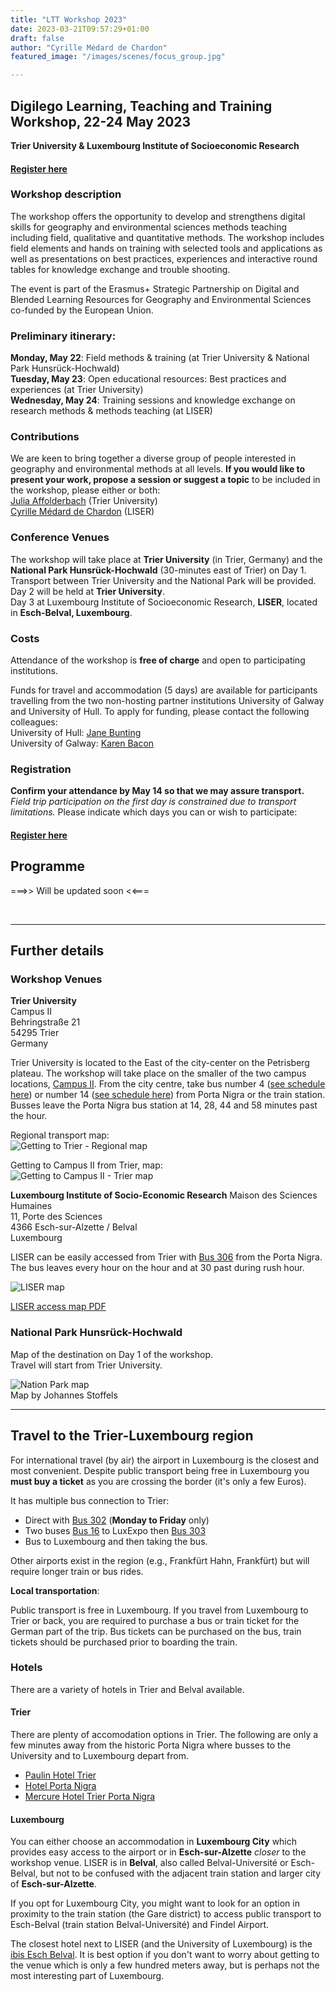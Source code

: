 ```yaml
---
title: "LTT Workshop 2023"
date: 2023-03-21T09:57:29+01:00
draft: false
author: "Cyrille Médard de Chardon"
featured_image: "/images/scenes/focus_group.jpg"

---
```


## Digilego Learning, Teaching and Training Workshop, **22-24 May 2023**
**Trier University & Luxembourg Institute of Socioeconomic Research**  
#### [Register here](https://www.uni-trier.de/universitaet/fachbereiche-faecher/fachbereich-vi/faecher/nachhaltige-regional-und-standortentwicklung/standard-titel#c381241)

### Workshop description
The workshop offers the opportunity to develop and strengthens digital skills for geography and environmental sciences methods teaching including field, qualitative and quantitative methods. The workshop includes field elements and hands on training with selected tools and applications as well as presentations on best practices, experiences and interactive round tables for knowledge exchange and trouble shooting.

The event is part of the Erasmus+ Strategic Partnership on Digital and Blended Learning Resources for Geography and Environmental Sciences co-funded by the European Union.

### Preliminary itinerary:
**Monday, May 22**: Field methods & training (at Trier University & National Park Hunsrück-Hochwald)  
**Tuesday, May 23**: Open educational resources: Best practices and experiences (at Trier University)  
**Wednesday, May 24**: Training sessions and knowledge exchange on research methods & methods teaching (at LISER)

### Contributions
We are keen to bring together a diverse group of people interested in geography and environmental methods at all levels.
**If you would like to present your work, propose a session or suggest a topic** to be included in the workshop, please either or both:  
[Julia Affolderbach]() (Trier University)  
[Cyrille Médard de Chardon]() (LISER)

### Conference Venues
The workshop will take place at **Trier University** (in Trier, Germany) and the **National Park Hunsrück-Hochwald** (30-minutes east of Trier) on Day 1. Transport between Trier University and the National Park will be provided.  
Day 2 will be held at **Trier University**.  
Day 3 at Luxembourg Institute of Socioeconomic Research, **LISER**, located in **Esch-Belval, Luxembourg**.

### Costs
Attendance of the workshop is **free of charge** and open to participating institutions.

Funds for travel and accommodation (5 days) are available for participants travelling from the two non-hosting partner institutions University of Galway and University of Hull. To apply for funding, please contact the following colleagues:  
University of Hull: [Jane Bunting](m.j.bunting@hull.ac.uk)  
University of Galway: [Karen Bacon](karen.bacon@universityofgalway.ie)

### Registration
**Confirm your attendance by May 14 so that we may assure transport.**  
*Field trip participation on the first day is constrained due to transport limitations.*
Please indicate which days you can or wish to participate:
#### [Register here](https://www.uni-trier.de/universitaet/fachbereiche-faecher/fachbereich-vi/faecher/nachhaltige-regional-und-standortentwicklung/standard-titel#c381241)

## Programme

===>> Will be updated soon <<===

&nbsp;

--- 

## Further details

### Workshop Venues
**Trier University**  
Campus II  
Behringstraße 21  
54295 Trier  
Germany

Trier University is located to the East of the city-center on the Petrisberg plateau. The workshop will take place on the smaller of the two campus locations, [Campus II](https://www.uni-trier.de/en/university/directions-contact/campus-maps#c311935).
From the city centre, take bus number 4 ([see schedule here](https://www.swt.de/swt/Integrale?MODULE=Frontend.Media&ACTION=ViewMediaObject&Media.PK=8494&Media.Object.ObjectType=full)) or number 14 ([see schedule here](https://www.swt.de/swt/Integrale?MODULE=Frontend.Media&ACTION=ViewMediaObject&Media.PK=9190&Media.Object.ObjectType=full)) from Porta Nigra or the train station.
Busses leave the Porta Nigra bus station at 14, 28, 44 and 58 minutes past the hour.

Regional transport map:  
![Getting to Trier - Regional map](https://www.uni-trier.de/fileadmin/profil/Lageplaene/Region.jpg)

Getting to Campus II from Trier, map:  
![Getting to Campus II - Trier map](https://www.uni-trier.de/fileadmin/profil/Lageplaene/Trier-uebersicht.jpg)

**Luxembourg Institute of Socio-Economic Research**
Maison des Sciences Humaines  
11, Porte des Sciences  
4366 Esch-sur-Alzette / Belval  
Luxembourg

LISER can be easily accessed from Trier with [Bus 306](https://www.mobiliteit.lu/wp-content/uploads/horaires-new/rgtr/306.pdf?v=20230314) from the Porta Nigra. The bus leaves every hour on the hour and at 30 past during rush hour.

![LISER map](imgs/liser.png)

[LISER access map PDF](https://www.liser.lu/doc_viewer.cfm?tmp=40)

### National Park Hunsrück-Hochwald

Map of the destination on Day 1 of the workshop.  
Travel will start from Trier University.

![Nation Park map](imgs/np.jpg)  
Map by Johannes Stoffels

--- 

## Travel to the Trier-Luxembourg region

For international travel (by air) the airport in Luxembourg is the closest and most convenient. Despite public transport being free in Luxembourg you **must buy a ticket** as you are crossing the border (it's only a few Euros).

It has multiple bus connection to Trier:
- Direct with [Bus 302](https://www.mobiliteit.lu/wp-content/uploads/horaires-new/rgtr/302.pdf) (**Monday to Friday** only)
- Two buses [Bus 16](https://www.mobiliteit.lu/wp-content/uploads/horaires-new/avl/16.pdf) to LuxExpo then [Bus 303](https://www.mobiliteit.lu/wp-content/uploads/horaires-new/rgtr/303.pdf)
- Bus to Luxembourg and then taking the bus.

Other airports exist in the region (e.g., Frankfürt Hahn, Frankfürt) but will require longer train or bus rides.

**Local transportation**:

Public transport is free in Luxembourg. If you travel from Luxembourg to Trier or back, you are required to purchase a bus or train ticket for the German part of the trip. Bus tickets can be purchased on the bus, train tickets should be purchased prior to boarding the train.

### Hotels

There are a variety of hotels in Trier and Belval available.


#### Trier

There are plenty of accomodation options in Trier. The following are only a few minutes away from the historic Porta Nigra where busses to the University and to Luxembourg depart from.

- [Paulin Hotel Trier](https://www.hotel-paulin-trier.de/)  
- [Hotel Porta Nigra](https://www.hotel-porta-nigra.de/)  
- [Mercure Hotel Trier Porta Nigra](https://all.accor.com/hotel/5356/index.de.shtml?utm_campaign=seo+maps&utm_medium=seo+maps&utm_source=google+Maps)

#### Luxembourg

You can either choose an accommodation in **Luxembourg City** which provides easy access to the airport or in **Esch-sur-Alzette** *closer* to the workshop venue.
LISER is in **Belval**, also called Belval-Université or Esch-Belval, but not to be confused with the adjacent train station and larger city of **Esch-sur-Alzette**.

If you opt for Luxembourg City, you might want to look for an option in proximity to the train station (the Gare district) to access public transport to Esch-Belval (train station Belval-Université) and Findel Airport. 

The closest hotel next to LISER (and the University of Luxembourg) is the [ibis Esch Belval](https://all.accor.com/ssr/app/ibis/hotels/esch-sur-alzette-luxembourg/index.fr.shtml?).
It is best option if you don't want to worry about getting to the venue which is only a few hundred meters away, but is perhaps not the most interesting part of Luxembourg.

